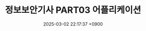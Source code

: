 ---
title       : 정보보안기사 PART03 어플리케이션
description : >-
date        : 2025-03-02 22:17:37 +0900
updated     : 2025-03-02 22:17:55 +0900
categories  : [license, 정보보안기사]
tags        : [정보보안기사, 네트워크]
pin         : false
hidden      : false
---